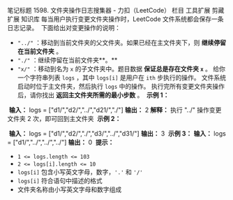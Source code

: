 
笔记标题
1598. 文件夹操作日志搜集器 - 力扣（LeetCode）
栏目
工具扩展
剪藏扩展
知识库
每当用户执行变更文件夹操作时，LeetCode 文件系统都会保存一条日志记录。
​
下面给出对变更操作的说明：
​
*   `"../"` ：移动到当前文件夹的父文件夹。如果已经在主文件夹下，则 **继续停留在当前文件夹** 。
*   `"./"` ：继续停留在当前文件夹**。** 
*   `"x/"` ：移动到名为 `x` 的子文件夹中。题目数据 **保证总是存在文件夹 `x`** 。
​
给你一个字符串列表 `logs` ，其中 `logs[i]` 是用户在 `ith` 步执行的操作。
​
文件系统启动时位于主文件夹，然后执行 `logs` 中的操作。
​
执行完所有变更文件夹操作后，请你找出 **返回主文件夹所需的最小步数** 。
​
**示例 1：** 
​

​
**输入：** logs = \["d1/","d2/","../","d21/","./"\]
**输出：** 2
**解释：** 执行 "../" 操作变更文件夹 2 次，即可回到主文件夹
​
**示例 2：** 
​

​
**输入：** logs = \["d1/","d2/","./","d3/","../","d31/"\]
**输出：** 3
​
**示例 3：** 
​
**输入：** logs = \["d1/","../","../","../"\]
**输出：** 0
​
**提示：** 
​
*   `1 <= logs.length <= 103`
*   `2 <= logs[i].length <= 10`
*   `logs[i]` 包含小写英文字母，数字，`'.'` 和 `'/'`
*   `logs[i]` 符合语句中描述的格式
*   文件夹名称由小写英文字母和数字组成

